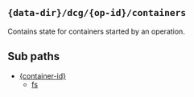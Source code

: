 ## `{data-dir}/dcg/{op-id}/containers`

Contains state for containers started by an operation.

## Sub paths

* [{container-id}](container-id/README.md)
  * [fs](container-id/fs/README.md)
